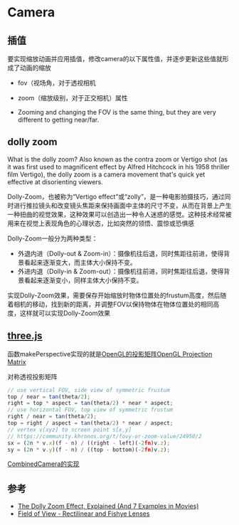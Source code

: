 # Camera

## 插值

要实现缩放动画并应用插值，修改camera的以下属性值，并逐步更新这些值就形成了动画的缩放
- fov（视场角，对于透视相机
- zoom（缩放级别，对于正交相机）属性

- Zooming and changing the FOV is the same thing, but they are very different to getting near/far. 

## dolly zoom
What is the dolly zoom? Also known as the contra zoom or Vertigo shot (as it was first used to magnificent effect by Alfred Hitchcock in his 1958 thriller film Vertigo), the dolly zoom is a camera movement that's quick yet effective at disorienting viewers.

Dolly-Zoom，也被称为“Vertigo effect”或“zolly”，是一种电影拍摄技巧，通过同时进行推拉镜头和改变镜头焦距来保持画面中主体的尺寸不变，从而在背景上产生一种扭曲的视觉效果，这种效果可以创造出一种令人迷惑的感觉。这种技术经常被用来在视觉上表现角色的心理状态，比如突然的领悟、震惊或恐惧感

Dolly-Zoom一般分为两种类型：

- 外退内进（Dolly-out & Zoom-in）：摄像机往后退，同时焦距往前进，使得背景看起来逐渐变大，而主体大小保持不变。
- 外进内退（Dolly-in & Zoom-out）：摄像机往前进，同时焦距往后退，使得背景看起来逐渐变小，同样主体大小保持不变。


实现Dolly-Zoom效果，需要保存开始缩放时物体位置处的frustum高度，然后随着相机的移动，找到新的距离，并调整FOV以保持物体在物体位置处的相同高度，这样就可以实现Dolly-Zoom效果

## [three.js](https://github.com/mrdoob/three.js/blob/dev/src/math/Matrix4.js)

函数makePerspective实现的就是[OpenGL的投影矩阵OpenGL Projection Matrix](https://songho.ca/opengl/gl_projectionmatrix.html)

对称透视投影矩阵

```js
// use vertical FOV, side view of symmetric frustum
top / near = tan(theta/2);
right = top * aspect = tan(theta/2) * near * aspect;    
// use horizontal FOV, top view of symmetric frustum
right / near = tan(theta/2);
top = right / aspect = tan(theta/2) * near / aspect;
// vertex v[xyz] to screen point s[x,y]
// https://community.khronos.org/t/fovy-or-zoom-value/24950/2
sx = (2n * v.x)(f - n) / ((right - left)(-2fn)v.z);
sy = (2n * v.y)(f - n) / ((top - bottom)(-2fn)v.z);
```

[CombinedCamera的实现](https://github.com/mrdoob/three.js/blob/7f43f4e6ef087cec168fea25bb53591052d5ff12/examples/js/cameras/CombinedCamera.js)

## 参考

- [The Dolly Zoom Effect, Explained (And 7 Examples in Movies)](https://whatnerd.com/contra-zoom-film-technique-explained-examples/)
- [Field of View - Rectilinear and Fishye Lenses ](https://bobatkins.com/photography/technical/field_of_view.html)
